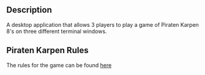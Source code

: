 ## Description
A desktop application that allows 3 players to play a game of Piraten Karpen 8's on three different terminal windows.

## Piraten Karpen Rules
The rules for the game can be found [here](https://cdn.1j1ju.com/medias/ba/a4/91-piraten-kapern-rulebook.pdf)

